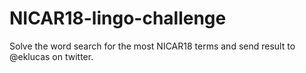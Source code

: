 # NICAR18-lingo-challenge
Solve the word search for the most NICAR18 terms and send result to @eklucas on twitter.
